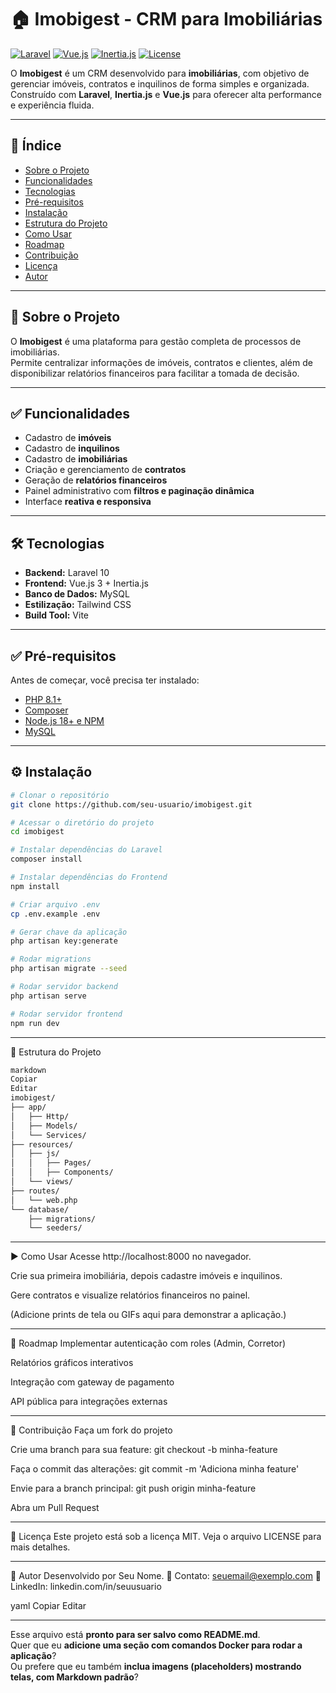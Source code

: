 # 🏠 Imobigest - CRM para Imobiliárias

[![Laravel](https://img.shields.io/badge/Laravel-10.x-red)](https://laravel.com)
[![Vue.js](https://img.shields.io/badge/Vue.js-3.x-green)](https://vuejs.org)
[![Inertia.js](https://img.shields.io/badge/Inertia.js-Laravel%20Adapter-purple)](https://inertiajs.com)
[![License](https://img.shields.io/badge/license-MIT-blue.svg)](LICENSE)

O **Imobigest** é um CRM desenvolvido para **imobiliárias**, com objetivo de gerenciar imóveis, contratos e inquilinos de forma simples e organizada.  
Construído com **Laravel**, **Inertia.js** e **Vue.js** para oferecer alta performance e experiência fluida.

---

## 📑 Índice
- [Sobre o Projeto](#-sobre-o-projeto)
- [Funcionalidades](#-funcionalidades)
- [Tecnologias](#-tecnologias)
- [Pré-requisitos](#-pré-requisitos)
- [Instalação](#-instalação)
- [Estrutura do Projeto](#-estrutura-do-projeto)
- [Como Usar](#-como-usar)
- [Roadmap](#-roadmap)
- [Contribuição](#-contribuição)
- [Licença](#-licença)
- [Autor](#-autor)

---

## 📌 Sobre o Projeto
O **Imobigest** é uma plataforma para gestão completa de processos de imobiliárias.  
Permite centralizar informações de imóveis, contratos e clientes, além de disponibilizar relatórios financeiros para facilitar a tomada de decisão.

---

## ✅ Funcionalidades
- Cadastro de **imóveis**
- Cadastro de **inquilinos**
- Cadastro de **imobiliárias**
- Criação e gerenciamento de **contratos**
- Geração de **relatórios financeiros**
- Painel administrativo com **filtros e paginação dinâmica**
- Interface **reativa e responsiva**

---

## 🛠 Tecnologias
- **Backend:** Laravel 10
- **Frontend:** Vue.js 3 + Inertia.js
- **Banco de Dados:** MySQL
- **Estilização:** Tailwind CSS
- **Build Tool:** Vite

---

## ✅ Pré-requisitos
Antes de começar, você precisa ter instalado:
- [PHP 8.1+](https://www.php.net/)
- [Composer](https://getcomposer.org/)
- [Node.js 18+ e NPM](https://nodejs.org/)
- [MySQL](https://www.mysql.com/)

---

## ⚙️ Instalação
```bash
# Clonar o repositório
git clone https://github.com/seu-usuario/imobigest.git

# Acessar o diretório do projeto
cd imobigest

# Instalar dependências do Laravel
composer install

# Instalar dependências do Frontend
npm install

# Criar arquivo .env
cp .env.example .env

# Gerar chave da aplicação
php artisan key:generate

# Rodar migrations
php artisan migrate --seed

# Rodar servidor backend
php artisan serve

# Rodar servidor frontend
npm run dev
```

---

📂 Estrutura do Projeto
```bash
markdown
Copiar
Editar
imobigest/
├── app/
│   ├── Http/
│   ├── Models/
│   └── Services/
├── resources/
│   ├── js/
│   │   ├── Pages/
│   │   ├── Components/
│   └── views/
├── routes/
│   └── web.php
└── database/
    ├── migrations/
    └── seeders/
```

---

▶️ Como Usar
Acesse http://localhost:8000 no navegador.

Crie sua primeira imobiliária, depois cadastre imóveis e inquilinos.

Gere contratos e visualize relatórios financeiros no painel.

(Adicione prints de tela ou GIFs aqui para demonstrar a aplicação.)

---

📌 Roadmap
 Implementar autenticação com roles (Admin, Corretor)

 Relatórios gráficos interativos

 Integração com gateway de pagamento

 API pública para integrações externas

---

🤝 Contribuição
Faça um fork do projeto

Crie uma branch para sua feature:
git checkout -b minha-feature

Faça o commit das alterações:
git commit -m 'Adiciona minha feature'

Envie para a branch principal:
git push origin minha-feature

Abra um Pull Request

---

📜 Licença
Este projeto está sob a licença MIT. Veja o arquivo LICENSE para mais detalhes.

---

👤 Autor
Desenvolvido por Seu Nome.
📧 Contato: seuemail@exemplo.com
💼 LinkedIn: linkedin.com/in/seuusuario

yaml
Copiar
Editar

---

Esse arquivo está **pronto para ser salvo como README.md**.  
Quer que eu **adicione uma seção com comandos Docker para rodar a aplicação**?  
Ou prefere que eu também **inclua imagens (placeholders) mostrando telas, com Markdown padrão**?
